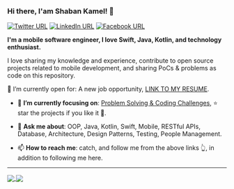 ### Hi there, I'am Shaban Kamel! 👋
[![Twitter URL](https://img.shields.io/static/v1?color=red&label=Twitter%20&logo=twitter&logoColor=white&style=for-the-badge&message=Follow)](https://twitter.com/ShaAhKa)
[![LinkedIn URL](https://img.shields.io/static/v1?color=red&label=linkedin&logo=linkedin&logoColor=white&style=for-the-badge&message=Connect)](https://www.linkedin.com/in/shaban-kamel)
[![Facebook URL](https://img.shields.io/static/v1?color=red&label=Facebook&logo=Facebook&logoColor=white&style=for-the-badge&message=Connect)](https://www.facebook.com/sha.ka.165)

**I'm a mobile software engineer, I love Swift, Java, Kotlin, and technology enthusiast.**

I love sharing my knowledge and experience, contribute to open source projects related to mobile development, and sharing PoCs & problems as code on this repository.


🤔  I’m currently open for: A new job opportunity, [LINK TO MY RESUME](https://drive.google.com/file/d/1WUv9G0NR2b1Y2XOXxDr3-_7XyaRJUq-N/view?usp=sharing).
- 🎯 **I’m currently focusing on**: [Problem Solving & Coding Challenges](https://github.com/ShabanKamell/CodingChallenges), ⭐️ star the projects if you like it 🤩.

- 💬 **Ask me about**: OOP, Java, Kotlin, Swift, Mobile, RESTful APIs, Database, Architecture, Design Patterns, Testing, People Management.

- 📫 **How to reach me**: catch, and follow me from the above links 👆, in addition to following me here.

<hr/>

<a href="https://github.com/ShabanKamell/">
  <img align="center" src="https://github-readme-stats.vercel.app/api?username=ShabanKamell&count_private=true&show_icons=true&theme=radical&hide_border=false" />
</a>
<a href="https://github.com/ShabanKamell/">
  <img align="center" src="https://github-readme-stats.vercel.app/api/top-langs/?username=ShabanKamell&layout=compact&theme=radical&hide_border=false" />
</a>

<!--
**ShabanKamell/ShabanKamell** is a ✨ _special_ ✨ repository because its `README.md` (this file) appears on your GitHub profile.

Here are some ideas to get you started:

- 🔭 I’m currently working on ...
- 🌱 I’m currently learning ...
- 👯 I’m looking to collaborate on ...
- 🤔 I’m looking for help with ...
- 💬 Ask me about ...
- 📫 How to reach me: ...
- 😄 Pronouns: ...
- ⚡ Fun fact: ...
-->
